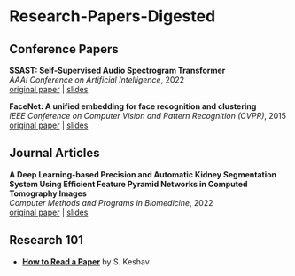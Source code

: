# Research-Papers-Digested

## Conference Papers

**SSAST: Self-Supervised Audio Spectrogram Transformer**</br>
*AAAI Conference on Artificial Intelligence*, 2022</br>
[original paper](https://arxiv.org/abs/2110.09784) | [slides](https://docs.google.com/presentation/d/1HE1jF5LWfoMSTZ11oefbxbTT6AC1OAmjcExq6QmQwfE/edit?usp=sharing)

**FaceNet: A unified embedding for face recognition and clustering**</br>
*IEEE Conference on Computer Vision and Pattern Recognition (CVPR)*, 2015</br>
[original paper](https://ieeexplore.ieee.org/document/7298682) | [slides](https://docs.google.com/presentation/d/1f4Gz9q1Pza_MFuLxOCsV1-d5RDgnuZAIi-tirknmoe4/edit?usp=sharing)

## Journal Articles

**A Deep Learning-based Precision and Automatic Kidney Segmentation System Using Efficient Feature Pyramid Networks in Computed Tomography Images**</br>
*Computer Methods and Programs in Biomedicine*, 2022</br>
[original paper](https://www.sciencedirect.com/science/article/pii/S016926072200236X?via%3Dihub) | [slides](https://docs.google.com/presentation/d/1SN05FRVukjusUGkWOzyPdlcZGeQ9A94QWF9oBnUwZn4/edit?usp=sharing)

## Research 101
- [**How to Read a Paper**](https://web.stanford.edu/class/ee384m/Handouts/HowtoReadPaper.pdf) by S. Keshav</br>
